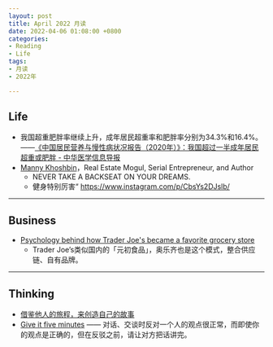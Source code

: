 ```yaml
---
layout: post
title: April 2022 月读
date: 2022-04-06 01:08:00 +0800
categories:
- Reading
- Life
tags:
- 月读
- 2022年

---
```


## Life

- 我国超重肥胖率继续上升，成年居民超重率和肥胖率分别为34.3%和16.4%。——[《中国居民营养与慢性病状况报告（2020年）》：我国超过一半成年居民超重或肥胖 - 中华医学信息导报](http://rs.yiigle.com/CN115178202024/1306006.htm)
- [Manny Khoshbin](https://www.entrepreneur.com/author/manny-khoshbin)，Real Estate Mogul, Serial Entrepreneur, and Author
  - NEVER TAKE A BACKSEAT ON YOUR DREAMS. 
  - 健身特别厉害“ https://www.instagram.com/p/CbsYs2DJslb/




---

## Business

- [Psychology behind how Trader Joe's became a favorite grocery store](https://www.cnbc.com/2020/03/09/psychology-behind-how-trader-joes-became-a-favorite-grocery-store.html)
  - Trader Joe’s类似国内的「元初食品」，奥乐齐也是这个模式，整合供应链、自有品牌。




---

## Thinking

- [借鉴他人的旅程，来创造自己的故事](https://robinchen.me/thinking/2021/05/03/life-and-our-story.html)
- [Give it five minutes](https://signalvnoise.com/posts/3124-give-it-five-minutes) —— 对话、交谈时反对一个人的观点很正常，而即使你的观点是正确的，但在反驳之前，请让对方把话讲完。
